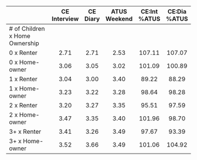 
|                      | CE<br>Interview |  CE<br>Diary | ATUS<br>Weekend | CE:Int<br>%ATUS | CE:Dia<br>%ATUS |
| -------------------- | :----------: | :----------: | :----------: | :----------: | :----------: |
| # of Children x Home Ownership |              |              |              |              |              |
| 0 x Renter           |         2.71 |         2.71 |         2.53 |       107.11 |       107.07 |
| 0 x Home-owner       |         3.06 |         3.05 |         3.02 |       101.09 |       100.89 |
| 1 x Renter           |         3.04 |         3.00 |         3.40 |        89.22 |        88.29 |
| 1 x Home-owner       |         3.23 |         3.22 |         3.28 |        98.64 |        98.28 |
| 2 x Renter           |         3.20 |         3.27 |         3.35 |        95.51 |        97.59 |
| 2 x Home-owner       |         3.47 |         3.35 |         3.40 |       101.96 |        98.70 |
| 3+ x Renter          |         3.41 |         3.26 |         3.49 |        97.67 |        93.39 |
| 3+ x Home-owner      |         3.52 |         3.66 |         3.49 |       101.06 |       104.92 |

